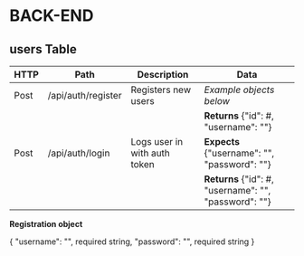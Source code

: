 # BACK-END

## users Table

| HTTP | Path | Description | Data
| -- | -- | -- | -- |
| Post | /api/auth/register | Registers new users | *Example objects below* |
| |  |  | **Returns** {"id": #, "username": ""} |
| Post | /api/auth/login | 	Logs user in with auth token | **Expects** {"username": "", "password": ""}
| |  |  | **Returns** {"id": #, "username": "", "password": ""} |
**Registration object**

{
    "username": "", required string,
    "password": "", required string
}
